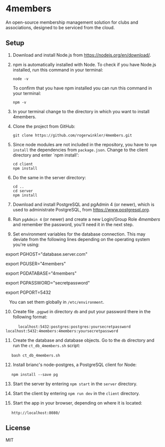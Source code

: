 # 4members
An open-source membership management solution for clubs and associations, designed to be serviced
from the cloud.

## Setup
1. Download and install Node.js from https://nodejs.org/en/download/.

2. npm is automatically installed with Node. To check if you have Node.js installed, 
    run this command in your terminal:
    
    ```
    node -v
    ```
    
    To confirm that you have npm installed you can run this command in your terminal:
    
    ```
    npm -v
    ```

3. In your terminal change to the directory in which you want to install 4members. 

4. Clone the project from GitHub:

    ```
    git clone https://github.com/rogerwinkler/4members.git
    ```
    
5. Since node modules are not included in the repository, you have to `npm install` the
dependencies from `package.json`. Change to the client directory and enter `npm install':

    ```
    cd client
    npm install
    ```
    
6. Do the same in the server directory:

    ```
    cd ..
    cd server
    npm install
    ```
 
7. Download and install PostgreSQL and pgAdmin 4 (or newer), which is used to 
administrate PostgreSQL, from https://www.postgresql.org.

8. Run `pgAdmin 4` (or newer) and create a new Login/Group Role *4members* and 
remember the password, you'll need it in the next step.

9. Set environment variables for the database connection. This may deviate
from the following lines depending on the operating system you're using:

export PGHOST="database.server.com"

export PGUSER="4members"

export PGDATABASE="4members"

export PGPASSWORD="secretpassword"

export PGPORT=5432
 
    You can set them globally in `/etc/environment`.

10. Create file `.pgpwd` in directory `db` and put your password there in the
following format:

    ```
    localhost:5432:postgres:postgres:yoursecretpassword
    localhost:5432:4members:4members:yoursecretpassword
    ```
    
11. Create the database and database objects. Go to the `db` directory and
run the `ct_db_4members.sh` script:

    ```
    bash ct_db_4members.sh
    ```

12. Install brianc's node-postgres, a PostgreSQL client for Node:
 
    ```
    npm install --save pg
    ```
 
13. Start the server by entering `npm start` in the `server` directory.

14. Start the client by entering `npm run dev` in the `client` directory.

15. Start the app in your browser, depending on where it is located:

    ```
    http://localhost:8080/
    ```
## License
MIT

